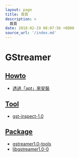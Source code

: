 ```yaml
---
layout: page
title: 首頁
description: >
  首頁
date: 2018-02-19 08:07:56 +0800
source_url: '/index.md'
---
```



# GStreamer


## [Howto](read/howto)

* [透過「apt」來安裝](read/howto/install/install-from-apt)


## [Tool](read/subject/command)

* [gst-inspect-1.0](read/subject/command/gst-inspect-1.0)


## [Package](read/subject/package)

* [gstreamer1.0-tools](read/subject/package/binary-package/gstreamer1.0-tools)
* [libgstreamer1.0-0](read/subject/package/binary-package/libgstreamer1.0-0)
